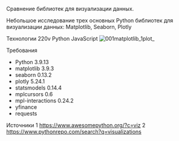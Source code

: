 Сравнение библиотек для визуализации данных.

Небольшое исследование трех основных Python библиотек для визуализации данных: Matplotlib, Seaborn, Plotly

Технологии
    220v
    Python
    JavaScript
![001matplotlib_1plot_](https://github.com/user-attachments/assets/4aad356f-2060-4f6c-a8a7-43a1b69f638f)

Требования
- Python 3.9.13
- matplotlib 3.9.3
- seaborn 0.13.2
- plotly 5.24.1
- statsmodels 0.14.4
- mplcursors 0.6
- mpl-interactions 0.24.2
- yfinance
- requests

Источники 
1 https://www.awesomepython.org/?c=viz 
2 https://www.pythonrepo.com/search?q=visualizations
